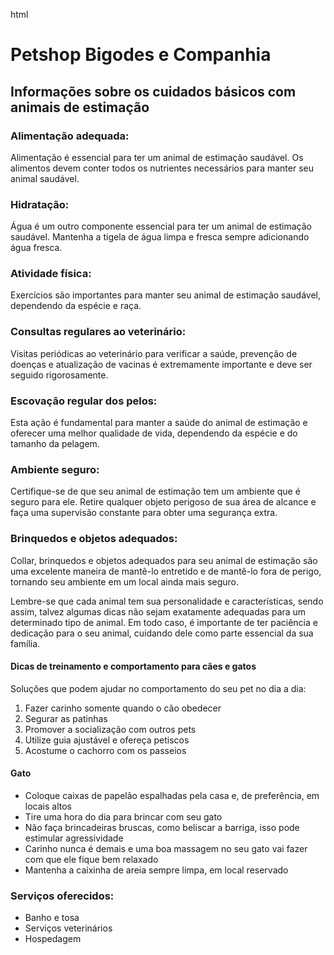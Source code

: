 html
<!DOCTYPE html>
<html>
<head>
  <title>Meu Site</title>
  <!-- Aqui vão os códigos para o cabeçalho do site -->
</head>
<body>
  <!-- Aqui vai o conteúdo do seu site -->
  <h1>Petshop Bigodes e Companhia</h1>
  
  <h2>Informações sobre os cuidados básicos com animais de estimação</h2>
  
  <h3>Alimentação adequada:</h3>
  <p>Alimentação é essencial para ter um animal de estimação saudável. Os alimentos devem conter todos os nutrientes necessários para manter seu animal saudável.</p>

  <h3>Hidratação:</h3>
  <p>Água é um outro componente essencial para ter um animal de estimação saudável. Mantenha a tigela de água limpa e fresca sempre adicionando água fresca.</p>

  <h3>Atividade física:</h3>
  <p>Exercícios são importantes para manter seu animal de estimação saudável, dependendo da espécie e raça.</p>

  <h3>Consultas regulares ao veterinário:</h3>
  <p>Visitas periódicas ao veterinário para verificar a saúde, prevenção de doenças e atualização de vacinas é extremamente importante e deve ser seguido rigorosamente.</p>

  <h3>Escovação regular dos pelos:</h3>
  <p>Esta ação é fundamental para manter a saúde do animal de estimação e oferecer uma melhor qualidade de vida, dependendo da espécie e do tamanho da pelagem.</p>

  <h3>Ambiente seguro:</h3>
  <p>Certifique-se de que seu animal de estimação tem um ambiente que é seguro para ele. Retire qualquer objeto perigoso de sua área de alcance e faça uma supervisão constante para obter uma segurança extra.</p>

  <h3>Brinquedos e objetos adequados:</h3>
  <p>Collar, brinquedos e objetos adequados para seu animal de estimação são uma excelente maneira de mantê-lo entretido e de mantê-lo fora de perigo, tornando seu ambiente em um local ainda mais seguro.</p>

  <p>Lembre-se que cada animal tem sua personalidade e características, sendo assim, talvez algumas dicas não sejam exatamente adequadas para um determinado tipo de animal. Em todo caso, é importante de ter paciência e dedicação para o seu animal, cuidando dele como parte essencial da sua família.</p>

  <h4>Dicas de treinamento e comportamento para cães e gatos</h4>
  <p>Soluções que podem ajudar no comportamento do seu pet no dia a dia:</p>
  <ol>
    <li>Fazer carinho somente quando o cão obedecer</li>
    <li>Segurar as patinhas</li>
    <li>Promover a socialização com outros pets</li>
    <li>Utilize guia ajustável e ofereça petiscos</li>
    <li>Acostume o cachorro com os passeios</li>
  </ol>

  <h4>Gato</h4>
  <ul>
    <li>Coloque caixas de papelão espalhadas pela casa e, de preferência, em locais altos</li>
    <li>Tire uma hora do dia para brincar com seu gato</li>
    <li>Não faça brincadeiras bruscas, como beliscar a barriga, isso pode estimular agressividade</li>
    <li>Carinho nunca é demais e uma boa massagem no seu gato vai fazer com que ele fique bem relaxado</li>
    <li>Mantenha a caixinha de areia sempre limpa, em local reservado</li>
  </ul>

  <h3>Serviços oferecidos:</h3>
  <ul>
    <li>Banho e tosa</li>
    <li>Serviços veterinários</li>
    <li>Hospedagem</li>
  </ul>

  <!-- Exemplo de código para adicionar um script -->
  <script src="caminho/do/script.js"></script>

  <!-- Exemplo de código para adicionar um estilo -->
  <link rel="stylesheet" href="caminho/do/estilo.css">

  <!-- Aqui vão os códigos para o rodapé do site -->
</body>
</html>
